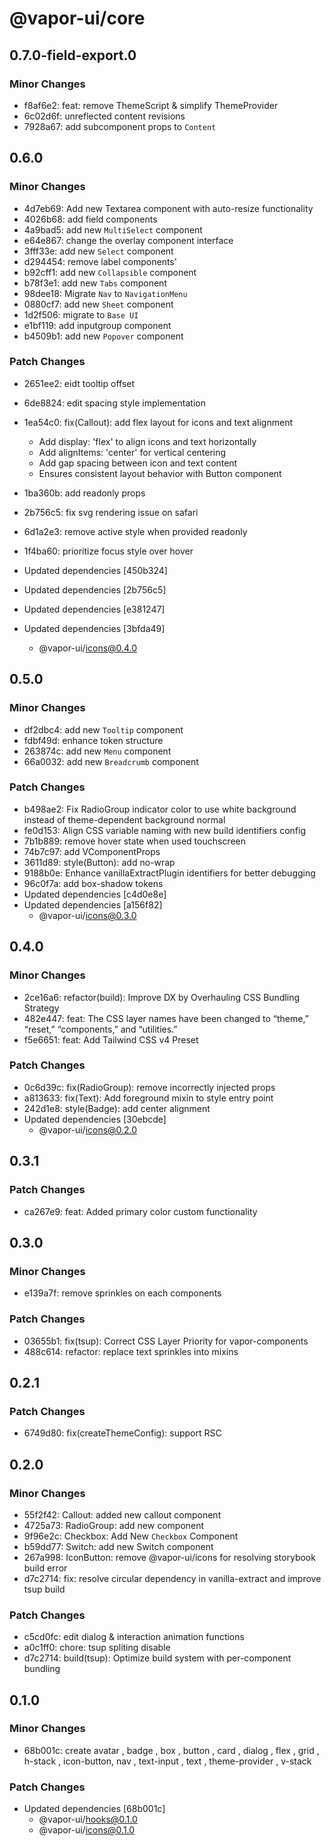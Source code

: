 # @vapor-ui/core

## 0.7.0-field-export.0

### Minor Changes

- f8af6e2: feat: remove ThemeScript & simplify ThemeProvider
- 6c02d6f: unreflected content revisions
- 7928a67: add subcomponent props to `Content`

## 0.6.0

### Minor Changes

- 4d7eb69: Add new Textarea component with auto-resize functionality
- 4026b68: add field components
- 4a9bad5: add new `MultiSelect` component
- e64e867: change the overlay component interface
- 3fff33e: add new `Select` component
- d294454: remove label components'
- b92cff1: add new `Collapsible` component
- b78f3e1: add new `Tabs` component
- 98dee18: Migrate `Nav` to `NavigationMenu`
- 0880cf7: add new `Sheet` component
- 1d2f506: migrate to `Base UI`
- e1bf119: add inputgroup component
- b4509b1: add new `Popover` component

### Patch Changes

- 2651ee2: eidt tooltip offset
- 6de8824: edit spacing style implementation
- 1ea54c0: fix(Callout): add flex layout for icons and text alignment
    - Add display: 'flex' to align icons and text horizontally
    - Add alignItems: 'center' for vertical centering
    - Add gap spacing between icon and text content
    - Ensures consistent layout behavior with Button component

- 1ba360b: add readonly props
- 2b756c5: fix svg rendering issue on safari
- 6d1a2e3: remove active style when provided readonly
- 1f4ba60: prioritize focus style over hover
- Updated dependencies [450b324]
- Updated dependencies [2b756c5]
- Updated dependencies [e381247]
- Updated dependencies [3bfda49]
    - @vapor-ui/icons@0.4.0

## 0.5.0

### Minor Changes

- df2dbc4: add new `Tooltip` component
- fdbf49d: enhance token structure
- 263874c: add new `Menu` component
- 66a0032: add new `Breadcrumb` component

### Patch Changes

- b498ae2: Fix RadioGroup indicator color to use white background instead of theme-dependent background normal
- fe0d153: Align CSS variable naming with new build identifiers config
- 7b1b889: remove hover state when used touchscreen
- 74b7c97: add VComponentProps
- 3611d89: style(Button): add no-wrap
- 9188b0e: Enhance vanillaExtractPlugin identifiers for better debugging
- 96c0f7a: add box-shadow tokens
- Updated dependencies [c4d0e8e]
- Updated dependencies [a156f82]
    - @vapor-ui/icons@0.3.0

## 0.4.0

### Minor Changes

- 2ce16a6: refactor(build): Improve DX by Overhauling CSS Bundling Strategy
- 482e447: feat: The CSS layer names have been changed to “theme,” “reset,” “components,” and “utilities.”
- f5e6651: feat: Add Tailwind CSS v4 Preset

### Patch Changes

- 0c6d39c: fix(RadioGroup): remove incorrectly injected props
- a813633: fix(Text): Add foreground mixin to style entry point
- 242d1e8: style(Badge): add center alignment
- Updated dependencies [30ebcde]
    - @vapor-ui/icons@0.2.0

## 0.3.1

### Patch Changes

- ca267e9: feat: Added primary color custom functionality

## 0.3.0

### Minor Changes

- e139a7f: remove sprinkles on each components

### Patch Changes

- 03655b1: fix(tsup): Correct CSS Layer Priority for vapor-components
- 488c614: refactor: replace text sprinkles into mixins

## 0.2.1

### Patch Changes

- 6749d80: fix(createThemeConfig): support RSC

## 0.2.0

### Minor Changes

- 55f2f42: Callout: added new callout component
- 4725a73: RadioGroup: add new component
- 9f96e2c: Checkbox: Add New `Checkbox` Component
- b59dd77: Switch: add new Switch component
- 267a998: IconButton: remove @vapor-ui/icons for resolving storybook build error
- d7c2714: fix: resolve circular dependency in vanilla-extract and improve tsup build

### Patch Changes

- c5cd0fc: edit dialog & interaction animation functions
- a0c1ff0: chore: tsup spliting disable
- d7c2714: build(tsup): Optimize build system with per-component bundling

## 0.1.0

### Minor Changes

- 68b001c: create avatar , badge , box , button , card , dialog , flex , grid , h-stack , icon-button, nav , text-input , text , theme-provider , v-stack

### Patch Changes

- Updated dependencies [68b001c]
    - @vapor-ui/hooks@0.1.0
    - @vapor-ui/icons@0.1.0
